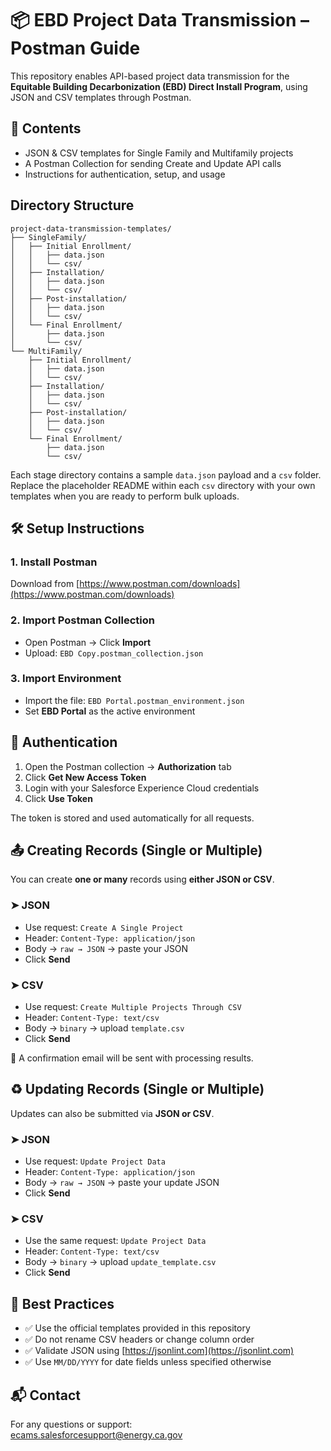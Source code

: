 # 📦 EBD Project Data Transmission – Postman Guide

This repository enables API-based project data transmission for the **Equitable Building Decarbonization (EBD) Direct Install Program**, using JSON and CSV templates through Postman.

## 📁 Contents

- JSON & CSV templates for Single Family and Multifamily projects
- A Postman Collection for sending Create and Update API calls
- Instructions for authentication, setup, and usage

## Directory Structure

```text
project-data-transmission-templates/
├── SingleFamily/
│   ├── Initial Enrollment/
│   │   ├── data.json
│   │   └── csv/
│   ├── Installation/
│   │   ├── data.json
│   │   └── csv/
│   ├── Post-installation/
│   │   ├── data.json
│   │   └── csv/
│   └── Final Enrollment/
│       ├── data.json
│       └── csv/
└── MultiFamily/
    ├── Initial Enrollment/
    │   ├── data.json
    │   └── csv/
    ├── Installation/
    │   ├── data.json
    │   └── csv/
    ├── Post-installation/
    │   ├── data.json
    │   └── csv/
    └── Final Enrollment/
        ├── data.json
        └── csv/
```

Each stage directory contains a sample `data.json` payload and a `csv` folder. Replace the placeholder README within each `csv` directory with your own templates when you are ready to perform bulk uploads.

## 🛠 Setup Instructions

### 1. Install Postman
Download from [https://www.postman.com/downloads](https://www.postman.com/downloads)

### 2. Import Postman Collection
- Open Postman → Click **Import**
- Upload: `EBD Copy.postman_collection.json`

### 3. Import Environment
- Import the file: `EBD Portal.postman_environment.json`
- Set **EBD Portal** as the active environment

## 🔐 Authentication

1. Open the Postman collection → **Authorization** tab  
2. Click **Get New Access Token**
3. Login with your Salesforce Experience Cloud credentials  
4. Click **Use Token**

The token is stored and used automatically for all requests.

## 📤 Creating Records (Single or Multiple)

You can create **one or many** records using **either JSON or CSV**.

### ➤ JSON
- Use request: `Create A Single Project`
- Header: `Content-Type: application/json`
- Body → `raw → JSON` → paste your JSON
- Click **Send**

### ➤ CSV
- Use request: `Create Multiple Projects Through CSV`
- Header: `Content-Type: text/csv`
- Body → `binary` → upload `template.csv`
- Click **Send**

📨 A confirmation email will be sent with processing results.

## ♻️ Updating Records (Single or Multiple)

Updates can also be submitted via **JSON or CSV**.

### ➤ JSON
- Use request: `Update Project Data`
- Header: `Content-Type: application/json`
- Body → `raw → JSON` → paste your update JSON
- Click **Send**

### ➤ CSV
- Use the same request: `Update Project Data`
- Header: `Content-Type: text/csv`
- Body → `binary` → upload `update_template.csv`
- Click **Send**

## 📌 Best Practices

- ✅ Use the official templates provided in this repository
- ✅ Do not rename CSV headers or change column order
- ✅ Validate JSON using [https://jsonlint.com](https://jsonlint.com)
- ✅ Use `MM/DD/YYYY` for date fields unless specified otherwise

## 📬 Contact

For any questions or support:  
[ecams.salesforcesupport@energy.ca.gov](mailto:ecams.salesforcesupport@energy.ca.gov)
